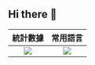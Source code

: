 ## Hi there 👋

| 統計數據 | 常用語言 |
| :---: | :---: |
|![](https://github-readme-stats.vercel.app/api?username=Canaan-HS&theme=radical&show_icons=true&include_all_commits=true&card_width=700px&rank_icon=percentile&show=reviews,discussions_started,discussions_answered,prs_merged&locale=zh-tw)|![](https://github-readme-stats.vercel.app/api/top-langs/?username=Canaan-HS&langs_count=7&layout=pie)|

<!--
**Canaan-HS/Canaan-HS** is a ✨ _special_ ✨ repository because its `README.md` (this file) appears on your GitHub profile.

Here are some ideas to get you started:

- 🔭 I’m currently working on ...
- 🌱 I’m currently learning ...
- 👯 I’m looking to collaborate on ...
- 🤔 I’m looking for help with ...
- 💬 Ask me about ...
- 📫 How to reach me: ...
- 😄 Pronouns: ...
- ⚡ Fun fact: ...
-->
